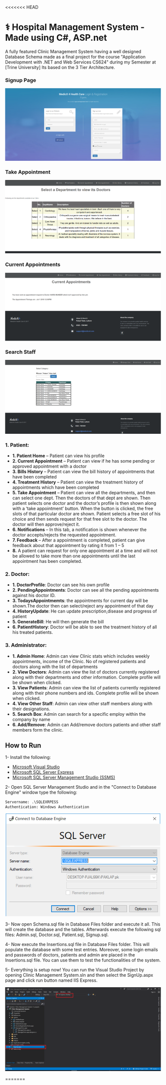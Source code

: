 <<<<<<< HEAD

# ⚕️ Hospital Management System - Made using C#, ASP.net

A fully featured Clinic Management System having a well designed Database Schema made as a final project for the course "Application Development with .NET and Web Services CS624" during my Semester at [Trine University] Its based on the 3 Tier Architecture.

### Signup Page

<img src="images/main1.png"/>

### Take Appointment

<img src="images/appointment1.png"/>

### Current Appointments

<img src="images/current1.png"/>

### Search Staff

<img src="images/search.png"/>

### 1. Patient:

- **1. Patient Home** – Patient can view his profile
- **2. Current Appointment** – Patient can view if he has some pending or approved appointment with a doctor
- **3. Bills History** – Patient can view the bill history of appointments that have been completed
- **4. Treatment History** – Patient can view the treatment history of appointments which have been completed
- **5. Take Appointment** – Patient can view all the departments, and then can select one dept. Then the doctors of that dept are shown. Then patient selects one doctor and the doctor’s profile is then shown along with a ‘take appointment’ button. When the button is clicked, the free slots of that particular doctor are shown. Patient selects a free slot of his choice and then sends request for that free slot to the doctor. The doctor will then approve/reject it.
- **6. Notifications** – In this tab, a notification is shown whenever the doctor accepts/rejects the requested appointment.
- **7. Feedback** – After a appointment is completed, patient can give feedback about that appointment by rating it from 1 – 5
- **8.** A patient can request for only one appointment at a time and will not be allowed to take more than one appointments until the last appointment has been completed.

### 2. Doctor:

- **1. DoctorProfile**: Doctor can see his own profile
- **2. PendingAppointments**: Doctor can see all the pending appointments against his doctor ID.
- **3. TodaysAppointmemts**: the appointments for current day will be shown.The doctor then can select/reject any appointment of that day
- **4. HistoryUpdate**: He can update prescription,disease and progress of patient
- **5. GenerateBill**: He will then generate the bill
- **6. PatientHistory**: Doctor will be able to see the treatment history of all his treated patients.

### 3. Administrator:

- **1. Admin Home**: Admin can view Clinic stats which includes weekly appointments, income of the Clinic. No of registered patients and doctors along with the list of departments
- **2. View Doctors**: Admin can view the list of doctors currently registered along with their departments and other information. Complete profile will be shown when clicked.
- **3. View Patients**: Admin can view the list of patients currently registered along with their phone numbers and ids. Complete profile will be shown when clicked.
- **4. View Other Staff**: Admin can view other staff members along with their designations.
- **5. Search Box**: Admin can search for a specific employ within the company by name
- **6. Add/Remove**: Admin can Add/remove doctors patients and other staff members form the clinic.

## How to Run

1- Install the following:

- [Microsoft Visual Studio](https://visualstudio.microsoft.com/vs/community/)
- [Microsoft SQL Server Express](https://www.microsoft.com/en-us/sql-server/sql-server-editions-express)
- [Microsoft SQL Server Management Studio (SSMS)](https://docs.microsoft.com/en-us/sql/ssms/download-sql-server-management-studio-ssms?view=sql-server-2017)

2- Open SQL Server Management Studio and in the "Connect to Database Engine" window type the following:

```
Servername: .\SQLEXRPESS
Authentication: Windows Authentication
```

<p align="center">
<img src="images/connection.png" width = "500"/> 
</p>

3- Now open Schema.sql file in Database Files folder and execute it all. This will create the database and the tables. Afterwards execute the following sql files: Admin.sql, Doctor.sql, Patient.sql, Signup.sql.

4- Now execute the Insertions.sql file in Database Files folder. This will populate the database with some test entries. Moreover, some login emails and passwords of doctors, patients and admin are placed in the Insertions.sql file. You can use them to test the functionalities of the system.

5- Everything is setup now! You can run the Visual Studio Project by opening Clinic Management System.sln and then select the SignUp.aspx page and click run button named IIS Express.

<p align="center">
<img src="images/run1.png"/> 
</p>
=======
